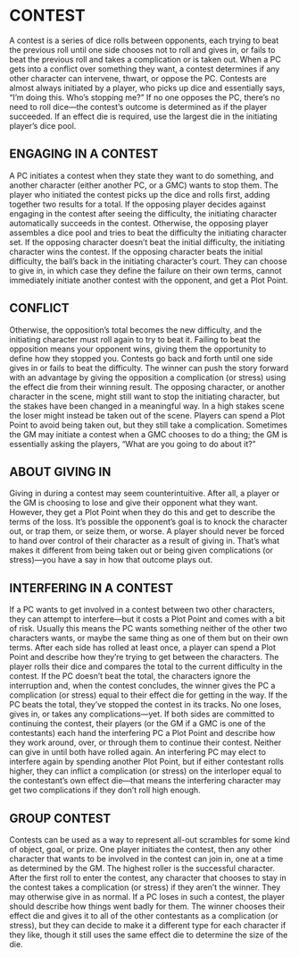 # CONTEST

A contest is a series of dice rolls between opponents, each trying to beat the previous roll until one side chooses not to roll and gives in, or fails to beat the previous roll and takes a complication or is taken out. When a PC gets into a conflict over something they want, a contest determines if any other character can intervene, thwart, or oppose the PC. Contests are almost always initiated by a player, who picks up dice and essentially says, “I’m doing this. Who’s stopping me?” If no one opposes the PC, there’s no need to roll dice—the contest’s outcome is determined as if the player succeeded. If an effect die is required, use the largest die in the initiating player’s dice pool.

## ENGAGING IN A CONTEST

A PC initiates a contest when they state they want to do something, and another character (either another PC, or a GMC) wants to stop them. The player who initiated the contest picks up the dice and rolls first, adding together two results for a total. If the opposing player decides against engaging in the contest after seeing the difficulty, the initiating character automatically succeeds in the contest. Otherwise, the opposing player assembles a dice pool and tries to beat the difficulty the initiating character set. If the opposing character doesn’t beat the initial difficulty, the initiating character wins the contest. If the opposing character beats the initial difficulty, the ball’s back in the initiating character’s court. They can choose to give in, in which case they define the failure on their own terms, cannot immediately initiate another contest with the opponent, and get a Plot Point.

## CONFLICT

Otherwise, the opposition’s total becomes the new difficulty, and the initiating character must roll again to try to beat it. Failing to beat the opposition means your opponent wins, giving them the opportunity to define how they stopped you. Contests go back and forth until one side gives in or fails to beat the difficulty. The winner can push the story forward with an advantage by giving the opposition a complication (or stress) using the effect die from their winning result. The opposing character, or another character in the scene, might still want to stop the initiating character, but the stakes have been changed in a meaningful way. In a high stakes scene the loser might instead be taken out of the scene. Players can spend a Plot Point to avoid being taken out, but they still take a complication. Sometimes the GM may initiate a contest when a GMC chooses to do a thing; the GM is essentially asking the players, “What are you going to do about it?”

## ABOUT GIVING IN

Giving in during a contest may seem counterintuitive. After all, a player or the GM is choosing to lose and give their opponent what they want. However, they get a Plot Point when they do this and get to describe the terms of the loss. It’s possible the opponent’s goal is to knock the character out, or trap them, or seize them, or worse. A player should never be forced to hand over control of their character as a result of giving in. That’s what makes it different from being taken out or being given complications (or stress)—you have a say in how that outcome plays out.

## INTERFERING IN A CONTEST

If a PC wants to get involved in a contest between two other characters, they can attempt to interfere—but it costs a Plot Point and comes with a bit of risk. Usually this means the PC wants something neither of the other two characters wants, or maybe the same thing as one of them but on their own terms. After each side has rolled at least once, a player can spend a Plot Point and describe how they’re trying to get between the characters. The player rolls their dice and compares the total to the current difficulty in the contest. If the PC doesn’t beat the total, the characters ignore the interruption and, when the contest concludes, the winner gives the PC a complication (or stress) equal to their effect die for getting in the way. If the PC beats the total, they’ve stopped the contest in its tracks. No one loses, gives in, or takes any complications—yet. If both sides are committed to continuing the contest, their players (or the GM if a GMC is one of the contestants) each hand the interfering PC a Plot Point and describe how they work around, over, or through them to continue their contest. Neither can give in until both have rolled again. An interfering PC may elect to interfere again by spending another Plot Point, but if either contestant rolls higher, they can inflict a complication (or stress) on the interloper equal to the contestant’s own effect die—that means the interfering character may get two complications if they don’t roll high enough.

## GROUP CONTEST

Contests can be used as a way to represent all-out scrambles for some kind of object, goal, or prize. One player initiates the contest, then any other character that wants to be involved in the contest can join in, one at a time as determined by the GM. The highest roller is the successful character. After the first roll to enter the contest, any character that chooses to stay in the contest takes a complication (or stress) if they aren’t the winner. They may otherwise give in as normal. If a PC loses in such a contest, the player should describe how things went badly for them. The winner chooses their effect die and gives it to all of the other contestants as a complication (or stress), but they can decide to make it a different type for each character if they like, though it still uses the same effect die to determine the size of the die.
